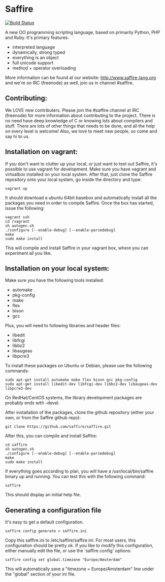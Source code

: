 Saffire
=======

[![Build Status](https://travis-ci.org/saffire/saffire.png)](https://travis-ci.org/saffire/saffire)

A new OO programming scripting language, based on primarily Python, PHP and Ruby. It's primary features:

- interpreted language
- dynamically, strong typed
- everything is an object
- full unicode support
- method + operator overloading

More information can be found at our website: http://www.saffire-lang.org and we're on IRC (freenode) as well, join us
in channel \#saffire.


Contributing:
-------------
We LOVE new contributers. Please join the \#saffire channel at IRC (freenode) for more information about contributing
to the project. There is no need have deep knowledge of C or knowing lots about compilers and stuff. There are lots of
other things that needs to be done, and all the help on every level is welcome! Also, we love to meet new people, so
come and say hi to us.


Installation on vagrant:
------------------------
If you don't want to clutter up your local, or just want to test out Saffire, it's possible to use vagrant for
development. Make sure you have vagrant and virtualbox installed on your local system. After that, just clone the
Saffire repository onto your local system, go inside the directory and type:

    vagrant up

It should download a ubuntu 64bit basebox and automatically install all the packages you need in order to compile
Saffire. Once the box has started, issue the following:

    vagrant ssh
    cd /vagrant
    sh autogen.sh
    ./configure [--enable-debug] [--enable-parsedebug]
    make
    sudo make install

This will compile and install Saffire in your vagrant box, where you can experiment all you like.


Installation on your local system:
----------------------------------
Make sure you have the following tools installed:
- automake
- pkg-config
- make
- flex
- bison
- gcc

Plus, you will need to following libraries and header files:
- libedit
- libfcgi
- libbz2
- libaugeas
- libpcre3

To install these packages on Ubuntu or Debian, please use the following commands:

    sudo apt-get install automake make flex bison gcc pkg-config
    sudo apt-get install libedit-dev libfcgi-dev libbz2-dev libaugeas-dev libpcre3-dev

On RedHat/CentOS systems, the library development packages are probably ends with -devel.

After installation of the packages, clone the github repository (either your own, or from the Saffire github repo):
    
    git clone https://github.com/saffire/saffire.git

After this, you can compile and install Saffire:

    cd saffire
    sh autogen.sh
    ./configure [--enable-debug] [--enable-parsedebug]
    make
    sudo make install

If everything goes according to plan, you will have a /usr/local/bin/saffire binary up and running. You can test this
with the following command:

    saffire

This should display an initial help file.


Generating a configuration file
-------------------------------
It's easy to get a default configuration.

    saffire config generate > saffire.ini

Copy this saffire.ini to /etc/saffire/saffire.ini. For most users, this configuration should be pretty ok. If you like
to modify this configuration, either manually edit the file, or use the 'saffire config' options:

    saffire config set global.timezone "Europe/Amsterdam"

This will automatically save a "timezone = Europe/Amsterdam" line under the "global" section of your ini file.